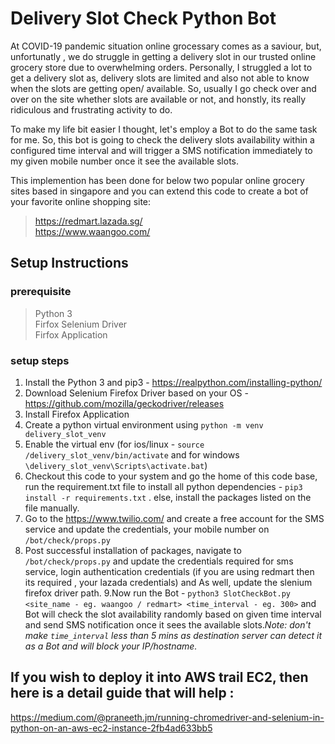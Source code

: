 # Delivery Slot Check Python Bot
At COVID-19 pandemic situation online grocessary comes as a saviour,  but, unfortunatly , we do struggle in getting a delivery slot in our trusted online grocery store due to overwhelming orders. Personally, I struggled a lot to get a delivery slot as, delivery slots are limited and also not able to know when the slots are getting open/ available. So, usually I go check over and over on the site whether slots are available or not,  and honstly, its really ridiculous and frustrating activity to do. 

To make my life bit easier I thought, let's employ a Bot to do the same task for me. So, this bot is going to check the delivery slots availability within a configured time interval and will trigger a SMS notification immediately to my given mobile number once it see the available slots. 

This implemention has been done for below two popular online grocery sites based in singapore and you can extend this code to create a bot of your favorite online shopping site:

> https://redmart.lazada.sg/ <br>
> https://www.waangoo.com/

## Setup Instructions


### prerequisite
> Python 3 <br>
> Firfox Selenium Driver <br>
> Firfox Application 

### setup steps
1. Install the Python 3 and pip3 - https://realpython.com/installing-python/
2. Download Selenium Firefox Driver based on your OS - https://github.com/mozilla/geckodriver/releases 
3. Install Firefox Application
4. Create a python virtual environment using `python -m venv delivery_slot_venv`
5. Enable the virtual env (for ios/linux - `source /delivery_slot_venv/bin/activate` and for windows `\delivery_slot_venv\Scripts\activate.bat`) 
6. Checkout this code to your system and go the home of this code base, run the requirement.txt file to install all python    dependencies - `pip3 install -r requirements.txt` . else, install the packages listed on the file manually. 
7. Go to the https://www.twilio.com/ and create a free account for the SMS service and update the credentials, your mobile number on `/bot/check/props.py`
8. Post successful installation of packages, navigate to `/bot/check/props.py` and update the credentials required for sms service, login authentication credentials (if you are using redmart then its required , your lazada credentials) and As well, update the slenium firefox driver path. 
9.Now run the Bot - `python3 SlotCheckBot.py <site_name - eg. waangoo / redmart> <time_interval - eg. 300>` and Bot will check the slot availability randomly based on given time interval and send SMS notification once it sees the available slots.<i>Note: don't make `time_interval` less than 5 mins as destination server can detect it as a Bot and will block your IP/hostname.</i>

## If you wish to deploy it into AWS trail EC2, then here is a detail guide that will help :
https://medium.com/@praneeth.jm/running-chromedriver-and-selenium-in-python-on-an-aws-ec2-instance-2fb4ad633bb5
